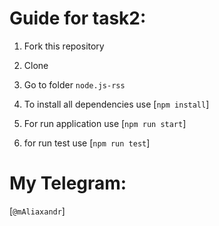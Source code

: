 # Guide for task2:

1. Fork this repository
2. Clone
3. Go to folder `node.js-rss`
4. To install all dependencies use [`npm install`]

5. For run application use [`npm run start`]
6. for run test use [`npm run test`]

# My Telegram: 
[`@mAliaxandr`]
